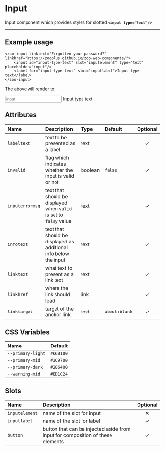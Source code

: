# Input

Input component which provides styles for slotted **`<input type="text"/>`**

***

## Example usage

	<zoo-input linktext="Forgotten your password?" linkhref="https://zooplus.github.io/zoo-web-components/">
		<input id="input-type-text" slot="inputelement" type="text" placeholder="input"/>
		<label for="input-type-text" slot="inputlabel">Input type text</label>
	</zoo-input>

The above will render to:

<zoo-input linktext="Forgotten your password?" linkhref="https://zooplus.github.io/zoo-web-components/">
	<input id="input-type-text" slot="inputelement" type="text" placeholder="input"/>
	<label for="input-type-text" slot="inputlabel">Input type text</label>
</zoo-input>

## Attributes

| **Name**        | **Description**                                                    | **Type** | **Default**   | **Optional** |
| :-------------- | :----------------------------------------------------------------- | :------- | :------------ | :----------: |
| `labeltext`     | text to be presented as a label                                    | text     |               |   &#10003;   |
| `invalid`       | flag which indicates whether the input is valid or not             | boolean  | `false`       |   &#10003;   |
| `inputerrormsg` | text that should be displayed when `valid` is set to `falsy` value | text     |               |   &#10003;   |
| `infotext`      | text that should be displayed as additional info below the input   | text     |               |   &#10003;   |
| `linktext`      | what text to present as a link text                                | text     |               |   &#10003;   |
| `linkhref`      | where the link should lead                                         | link     |               |   &#10003;   |
| `linktarget`    | target of the anchor link                                          | text     | `about:blank` |   &#10003;   |

## CSS Variables

| **Name**          | **Default** |
| :---------------- | :---------: |
| `--primary-light` |  `#66B100`  |
| `--primary-mid`   |  `#3C9700`  |
| `--primary-dark`  |  `#286400`  |
| `--warning-mid`   |  `#ED1C24`  |

## Slots

| **Name**       | **Description**                                                                | **Optional** |
| :------------- | :----------------------------------------------------------------------------- | :----------: |
| `inputelement` | name of the slot for input                                                     |   &#10005;   |
| `inputlabel`   | name of the slot for label                                                     |   &#10003;   |
| `button`       | button that can be injected aside from input for composition of these elements |   &#10003;   |
